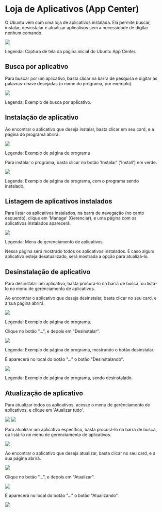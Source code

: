 # Loja de Aplicativos (App Center)

O Ubuntu vém com uma loja de aplicativos instalada. Ela permite buscar, instalar, desinstalar e atualizar aplicativos sem a necessidade de digitar nenhum comando.

<img src="../../imagens/ubuntu_loja_aplicativos.png"/>

Legenda: Captura de tela da página inicial do Ubuntu App Center.

## Busca por aplicativo

Para buscar por um aplicativo, basta clicar na barra de pesquisa e digitar as palavras-chave desejadas (o nome do programa, por exemplo).

<img src="../../imagens/ubuntu_loja_aplicativos_buscar.png"/>

Legenda: Exemplo de busca por aplicativo.

## Instalação de aplicativo

Ao encontrar o aplicativo que deseja instalar, basta clicar em seu card, e a página do programa abrirá.

<img src="../../imagens/ubuntu_loja_aplicativos_pagina_intellij.png"/>

Legenda: Exemplo de página de programa

Para instalar o programa, basta clicar no botão 'Instalar' ('Install') em verde.

<img src="../../imagens/ubuntu_loja_aplicativos_pagina_intellij_instalando.png"/>

Legenda: Exemplo de página de programa, com o programa sendo instalado.

## Listagem de aplicativos instalados

Para listar os aplicativos instalados, na barra de navegação (no canto esquerdo), clique em 'Manage' (Gerenciar), e uma página com os aplicativos instalados aparecerá.

<img src="../../imagens/ubuntu_loja_aplicativos_listar_instalados.png"/>

Legenda: Menu de gerenciamento de aplicativos.

Nessa página será mostrado todos os aplicativos instalados. E caso algum aplicativo esteja desatualizado, será mostrada a opção para atualizá-lo.

## Desinstalação de aplicativo

Para desinstalar um aplicativo, basta procurá-lo na barra de busca, ou listá-lo no menu de gerenciamento de aplicativos.

Ao encontrar o aplicativo que deseja desinstalar, basta clicar no seu card, e a sua página abrirá.

<img src="../../imagens/ubuntu_loja_aplicativos_pagina_thunderbird.png"/>

Legenda: Exemplo de página de programa.

Clique no botão "...", e depois em "Desinstalar".

<img src="../../imagens/ubuntu_loja_aplicativos_pagina_thunderbird_desinstalar.png"/>

Legenda: Exemplo de página de programa, mostrando o botão desinstalar.

E aparecerá no local do botão "..." o botão "Desinstalando".

<img src="../../imagens/ubuntu_loja_aplicativos_pagina_thunderbird_desinstalando.png"/>

Legenda: Exemplo de página de programa, sendo desinstalado.

## Atualização de aplicativo

Para atualizar todos os aplicativos, acesse o menu de gerênciamento de aplicativos, e clique em 'Atualizar tudo'.

<img src="../../imagens/ubuntu_loja_aplicativos_listar_instalados.png"/>

<img src="../../imagens/ubuntu_loja_aplicativos_listar_instalados_atualizar_tudo_marcado.png"/>

Para atualizar um aplicativo específico, basta procurá-lo na barra de busca, ou listá-lo no menu de gerenciamento de aplicativos.

<img src="../../imagens/ubuntu_loja_aplicativos_listar_instalados.png"/>

Ao encontrar o aplicativo que deseja atualizar, basta clicar no seu card, e a sua página abrirá.

<img src="../../imagens/ubuntu_loja_aplicativos_pagina_core.png"/>

Clique no botão "...", e depois em "Atualizar".

<img src="../../imagens/ubuntu_loja_aplicativos_pagina_core_atualizar.png"/>

E aparecerá no local do botão "..." o botão "Atualizando".

<img src="../../imagens/ubuntu_loja_aplicativos_pagina_core_atualizando.png"/>